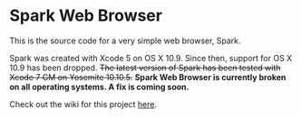 # Spark Web Browser
This is the source code for a very simple web browser, Spark.

Spark was created with Xcode 5 on OS X 10.9. Since then, support for OS X 10.9 has been dropped. <strike>The latest version of Spark has been tested with Xcode 7 GM on Yosemite 10.10.5.</strike> <b>Spark Web Browser is currently broken on all operating systems. A fix is coming soon.</b><br />
<!--<b>Support for OS X 10.11 El Capitan is coming soon.</b>-->

Check out the wiki for this project <a href="http://www.github.com/insleep/spark-web-browser/wiki">here</a>.
